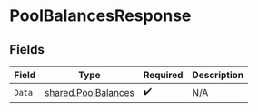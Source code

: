 # PoolBalancesResponse


## Fields

| Field                                                             | Type                                                              | Required                                                          | Description                                                       |
| ----------------------------------------------------------------- | ----------------------------------------------------------------- | ----------------------------------------------------------------- | ----------------------------------------------------------------- |
| `Data`                                                            | [shared.PoolBalances](../../../pkg/models/shared/poolbalances.md) | :heavy_check_mark:                                                | N/A                                                               |